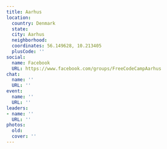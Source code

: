 ```yaml
---
title: Aarhus
location:
  country: Denmark
  state: 
  city: Aarhus
  neighborhood: 
  coordinates: 56.149628, 10.213405
  plusCode: ''
social:
  name: Facebook
  URL: https://www.facebook.com/groups/FreeCodeCampAarhus
chat:
  name: ''
  URL: ''
event:
  name: ''
  URL: ''
leaders:
- name: ''
  URL: ''
photos:
  old: 
  cover: ''
---
```

